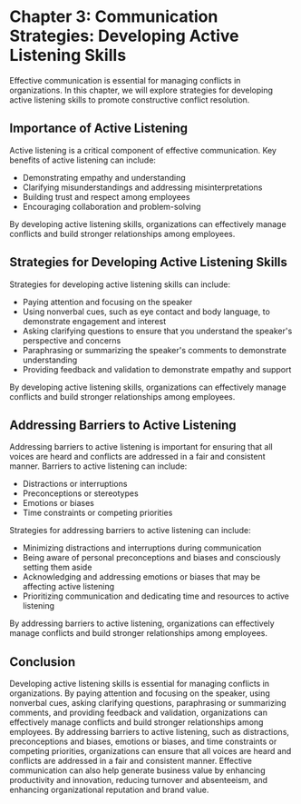 Chapter 3: Communication Strategies: Developing Active Listening Skills
=======================================================================

Effective communication is essential for managing conflicts in organizations. In this chapter, we will explore strategies for developing active listening skills to promote constructive conflict resolution.

Importance of Active Listening
------------------------------

Active listening is a critical component of effective communication. Key benefits of active listening can include:

* Demonstrating empathy and understanding
* Clarifying misunderstandings and addressing misinterpretations
* Building trust and respect among employees
* Encouraging collaboration and problem-solving

By developing active listening skills, organizations can effectively manage conflicts and build stronger relationships among employees.

Strategies for Developing Active Listening Skills
-------------------------------------------------

Strategies for developing active listening skills can include:

* Paying attention and focusing on the speaker
* Using nonverbal cues, such as eye contact and body language, to demonstrate engagement and interest
* Asking clarifying questions to ensure that you understand the speaker's perspective and concerns
* Paraphrasing or summarizing the speaker's comments to demonstrate understanding
* Providing feedback and validation to demonstrate empathy and support

By developing active listening skills, organizations can effectively manage conflicts and build stronger relationships among employees.

Addressing Barriers to Active Listening
---------------------------------------

Addressing barriers to active listening is important for ensuring that all voices are heard and conflicts are addressed in a fair and consistent manner. Barriers to active listening can include:

* Distractions or interruptions
* Preconceptions or stereotypes
* Emotions or biases
* Time constraints or competing priorities

Strategies for addressing barriers to active listening can include:

* Minimizing distractions and interruptions during communication
* Being aware of personal preconceptions and biases and consciously setting them aside
* Acknowledging and addressing emotions or biases that may be affecting active listening
* Prioritizing communication and dedicating time and resources to active listening

By addressing barriers to active listening, organizations can effectively manage conflicts and build stronger relationships among employees.

Conclusion
----------

Developing active listening skills is essential for managing conflicts in organizations. By paying attention and focusing on the speaker, using nonverbal cues, asking clarifying questions, paraphrasing or summarizing comments, and providing feedback and validation, organizations can effectively manage conflicts and build stronger relationships among employees. By addressing barriers to active listening, such as distractions, preconceptions and biases, emotions or biases, and time constraints or competing priorities, organizations can ensure that all voices are heard and conflicts are addressed in a fair and consistent manner. Effective communication can also help generate business value by enhancing productivity and innovation, reducing turnover and absenteeism, and enhancing organizational reputation and brand value.
